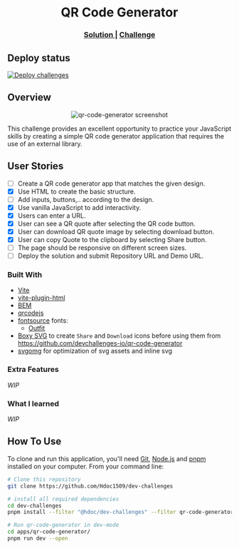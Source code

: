 <!-- markdownlint-disable MD033 MD034 -->
<h1 align="center">QR Code Generator</h1>

<div align="center">
  <h3>
    <a href="https://hdoc1509.github.io/dev-challenges/qr-code-generator/">
      Solution
    </a>
    <span> | </span>
    <a href="https://devchallenges.io/challenge/qa-code-generator">
      Challenge
    </a>
  </h3>
</div>

## Deploy status

[![Deploy challenges][deploy-status]][deploy-url]

## Overview

<!-- TODO: Update screenshot and its aspect ratio once project has completed -->

<p align="center">
  <img
    src="https://user-images.githubusercontent.com/16707738/92399059-5716eb00-f132-11ea-8b14-bcacdc8ec97b.png"
    alt="qr-code-generator screenshot"
    style="aspect-ratio: 16 / 9"
  />
</p>

This challenge provides an excellent opportunity to practice your JavaScript
skills by creating a simple QR code generator application that requires the use
of an external library.

## User Stories

- [ ] Create a QR code generator app that matches the given design.
- [x] Use HTML to create the basic structure.
- [ ] Add inputs, buttons,.. according to the design.
- [x] Use vanilla JavaScript to add interactivity.
- [x] Users can enter a URL.
- [x] User can see a QR quote after selecting the QR code button.
- [x] User can download QR quote image by selecting download button.
- [x] User can copy Quote to the clipboard by selecting Share button.
- [ ] The page should be responsive on different screen sizes.
- [ ] Deploy the solution and submit Repository URL and Demo URL.

### Built With

- [Vite](https://vitejs.dev/)
- [vite-plugin-html](https://github.com/vbenjs/vite-plugin-html)
- [BEM](https://getbem.com/)
- [qrcodejs](https://github.com/llyys/qrcodejs)
- [fontsource](https://fontsource.org/) fonts:
  - [Outfit](https://fontsource.org/fonts/outfit)
- [Boxy SVG](https://boxy-svg.com/) to create `Share` and `Download` icons
  before using them from https://github.com/devchallenges-io/qr-code-generator
- [svgomg](https://svgomg.net/) for optimization of svg assets and inline svg

### Extra Features

<!-- markdownlint-disable-next-line MD036 -->
_WIP_

### What I learned

<!-- markdownlint-disable-next-line MD036 -->
_WIP_

## How To Use

To clone and run this application, you'll need [Git](https://git-scm.com),
[Node.js](https://nodejs.org/en/download/) and
[pnpm](https://pnpm.io/installation) installed on your computer. From your
command line:

```bash
# Clone this repository
git clone https://github.com/Hdoc1509/dev-challenges

# install all required dependencies
cd dev-challenges
pnpm install --filter "@hdoc/dev-challenges" --filter qr-code-generator...

# Run qr-code-generator in dev-mode
cd apps/qr-code-generator/
pnpm run dev --open
```

[deploy-status]: https://github.com/Hdoc1509/dev-challenges/actions/workflows/deploy.yml/badge.svg
[deploy-url]: https://github.com/Hdoc1509/dev-challenges/actions/workflows/deploy.yml
